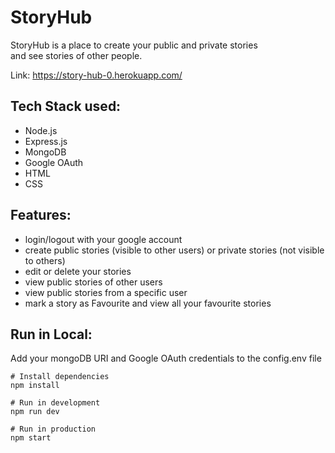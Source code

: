 # StoryHub

StoryHub is a place to create your public and private stories <br> and see stories of other people.

Link: https://story-hub-0.herokuapp.com/


## Tech Stack used: 
* Node.js
* Express.js
* MongoDB
* Google OAuth  
* HTML
* CSS  

## Features:

* login/logout with your google account
* create public stories (visible to other users) or private stories (not visible to others)
* edit or delete your stories
* view public stories of other users
* view public stories from a specific user
* mark a story as Favourite and view all your favourite stories




## Run in Local:

Add your mongoDB URI and Google OAuth credentials to the config.env file

```
# Install dependencies
npm install

# Run in development
npm run dev

# Run in production
npm start
```
